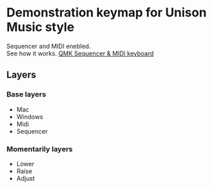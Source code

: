# Demonstration keymap for Unison Music style

Sequencer and MIDI enebled.  
See how it works.
[QMK Sequencer & MIDI keyboard](https://youtu.be/_A8NaXlWKeE)

## Layers

### Base layers
- Mac
- Windows
- Midi
- Sequencer

### Momentarily layers
- Lower
- Raise
- Adjust
